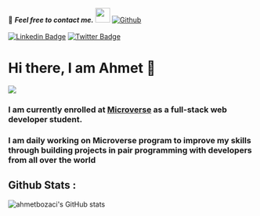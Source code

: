  <!--
## Complete list of github markdown emoji markup
https://gist.github.com/rxaviers/7360908
## technologies Icons 
https://simpleicons.org/
-->
 
 📝 ***Feel free to contact me.*** <img src="https://media.giphy.com/media/WUlplcMpOCEmTGBtBW/giphy.gif" width="30">  [![Github](https://img.shields.io/github/followers/ahmetbozaci?label=Follow%20Me&style=social)](https://github.com/ahmetbozaci)
 <br>
 <br>
 [![Linkedin Badge](https://img.shields.io/badge/-Ahmet%20Bozacı-blue?style=flat-square&logo=Linkedin&logoColor=white&link=https://www.linkedin.com/in/ahmetbozaci/)](https://www.linkedin.com/in/ahmetbozaci/)
[![Twitter Badge](https://img.shields.io/badge/-@ahmtbozaci-1ca0f1?style=flat-square&labelColor=1ca0f1&logo=twitter&logoColor=white&link=https://twitter.com/ahmtbozaci)](https://twitter.com/ahmtbozaci)

 
 # Hi there, I am Ahmet 👋 
![](https://img.shields.io/badge/Microverse-blueviolet)
<!-- Use banner
https://www.canva.com/create/banners/
-->
###  I am currently enrolled at [Microverse](https://www.microverse.org/?grsf=04r25h) as a full-stack web developer student.<br>
###  I am daily working on Microverse program to improve my skills through building projects in pair programming with developers from all over the world

  
  
 
## Github Stats : 
<!--
![GitHub Activity Graph](https://activity-graph.herokuapp.com/graph?username=ahmetbozaci) 
-->

![ahmetbozaci's GitHub stats](https://github-readme-stats.vercel.app/api?username=ahmetbozaci&show_icons=true&theme=vue-dark)
<!-- Themes https://github.com/anuraghazra/github-readme-stats/blob/master/themes/README.md -->

<!--
[![Top Langs](https://github-readme-stats.vercel.app/api/top-langs/?username=ahmetbozaci&theme=dracula)](https://github.com/ahmetbozaci/github-readme-stats)
-->



